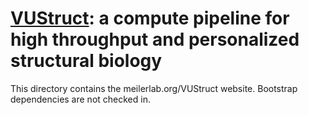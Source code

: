 # [VUStruct](https://pubmed.ncbi.nlm.nih.gov/39149406/): a compute pipeline for high throughput and personalized structural biology

This directory contains the meilerlab.org/VUStruct website.
Bootstrap dependencies are not checked in.

